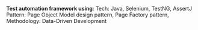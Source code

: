 **Test automation framework using**:
Tech: Java, Selenium, TestNG, AssertJ</br>
Pattern: Page Object Model design pattern, Page Factory pattern,  
Methodology: Data-Driven Development
